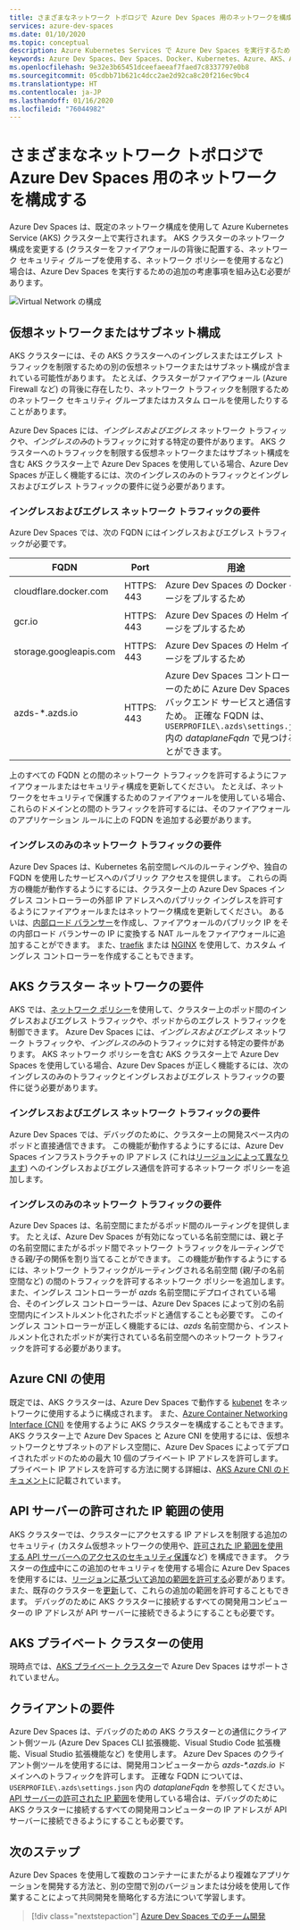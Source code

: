 ```yaml
---
title: さまざまなネットワーク トポロジで Azure Dev Spaces 用のネットワークを構成する
services: azure-dev-spaces
ms.date: 01/10/2020
ms.topic: conceptual
description: Azure Kubernetes Services で Azure Dev Spaces を実行するためのネットワーク要件について説明します。
keywords: Azure Dev Spaces、Dev Spaces、Docker、Kubernetes、Azure、AKS、Azure Kubernetes Service、コンテナー、CNI、kubenet、SDN、ネットワーク
ms.openlocfilehash: 9e32e3b65451dceefaeeaf7faed7c8337797e0b8
ms.sourcegitcommit: 05cdbb71b621c4dcc2ae2d92ca8c20f216ec9bc4
ms.translationtype: HT
ms.contentlocale: ja-JP
ms.lasthandoff: 01/16/2020
ms.locfileid: "76044982"
---
```

# <a name="configure-networking-for-azure-dev-spaces-in-different-network-topologies"></a>さまざまなネットワーク トポロジで Azure Dev Spaces 用のネットワークを構成する

Azure Dev Spaces は、既定のネットワーク構成を使用して Azure Kubernetes Service (AKS) クラスター上で実行されます。 AKS クラスターのネットワーク構成を変更する (クラスターをファイアウォールの背後に配置する、ネットワーク セキュリティ グループを使用する、ネットワーク ポリシーを使用するなど) 場合は、Azure Dev Spaces を実行するための追加の考慮事項を組み込む必要があります。

![Virtual Network の構成](media/configure-networking/virtual-network-clusters.svg)

## <a name="virtual-network-or-subnet-configurations"></a>仮想ネットワークまたはサブネット構成

AKS クラスターには、その AKS クラスターへのイングレスまたはエグレス トラフィックを制限するための別の仮想ネットワークまたはサブネット構成が含まれている可能性があります。 たとえば、クラスターがファイアウォール (Azure Firewall など) の背後に存在したり、ネットワーク トラフィックを制限するためのネットワーク セキュリティ グループまたはカスタム ロールを使用したりすることがあります。

Azure Dev Spaces には、*イングレスおよびエグレス* ネットワーク トラフィックや、*イングレスのみ*のトラフィックに対する特定の要件があります。 AKS クラスターへのトラフィックを制限する仮想ネットワークまたはサブネット構成を含む AKS クラスター上で Azure Dev Spaces を使用している場合、Azure Dev Spaces が正しく機能するには、次のイングレスのみのトラフィックとイングレスおよびエグレス トラフィックの要件に従う必要があります。

### <a name="ingress-and-egress-network-traffic-requirements"></a>イングレスおよびエグレス ネットワーク トラフィックの要件

Azure Dev Spaces では、次の FQDN にはイングレスおよびエグレス トラフィックが必要です。

| FQDN                       | Port       | 用途      |
|----------------------------|------------|----------|
| cloudflare.docker.com      | HTTPS: 443 | Azure Dev Spaces の Docker イメージをプルするため |
| gcr.io                     | HTTPS: 443 | Azure Dev Spaces の Helm イメージをプルするため |
| storage.googleapis.com     | HTTPS: 443 | Azure Dev Spaces の Helm イメージをプルするため |
| azds-*.azds.io             | HTTPS: 443 | Azure Dev Spaces コントローラーのために Azure Dev Spaces のバックエンド サービスと通信するため。 正確な FQDN は、`USERPROFILE\.azds\settings.json` 内の *dataplaneFqdn* で見つけることができます。 |

上のすべての FQDN との間のネットワーク トラフィックを許可するようにファイアウォールまたはセキュリティ構成を更新してください。 たとえば、ネットワークをセキュリティで保護するためのファイアウォールを使用している場合、これらのドメインとの間のトラフィックを許可するには、そのファイアウォールのアプリケーション ルールに上の FQDN を追加する必要があります。

### <a name="ingress-only-network-traffic-requirements"></a>イングレスのみのネットワーク トラフィックの要件

Azure Dev Spaces は、Kubernetes 名前空間レベルのルーティングや、独自の FQDN を使用したサービスへのパブリック アクセスを提供します。 これらの両方の機能が動作するようにするには、クラスター上の Azure Dev Spaces イングレス コントローラーの外部 IP アドレスへのパブリック イングレスを許可するようにファイアウォールまたはネットワーク構成を更新してください。 あるいは、[内部ロード バランサー][aks-internal-lb]を作成し、ファイアウォールのパブリック IP をその内部ロード バランサーの IP に変換する NAT ルールをファイアウォールに追加することができます。 また、[traefik][traefik-ingress] または [NGINX][nginx-ingress] を使用して、カスタム イングレス コントローラーを作成することもできます。

## <a name="aks-cluster-network-requirements"></a>AKS クラスター ネットワークの要件

AKS では、[ネットワーク ポリシー][aks-network-policies]を使用して、クラスター上のポッド間のイングレスおよびエグレス トラフィックや、ポッドからのエグレス トラフィックを制御できます。 Azure Dev Spaces には、*イングレスおよびエグレス* ネットワーク トラフィックや、*イングレスのみ*のトラフィックに対する特定の要件があります。 AKS ネットワーク ポリシーを含む AKS クラスター上で Azure Dev Spaces を使用している場合、Azure Dev Spaces が正しく機能するには、次のイングレスのみのトラフィックとイングレスおよびエグレス トラフィックの要件に従う必要があります。

### <a name="ingress-and-egress-network-traffic-requirements"></a>イングレスおよびエグレス ネットワーク トラフィックの要件

Azure Dev Spaces では、デバッグのために、クラスター上の開発スペース内のポッドと直接通信できます。 この機能が動作するようにするには、Azure Dev Spaces インフラストラクチャの IP アドレス (これは[リージョンによって異なります][dev-spaces-ip-auth-range-regions]) へのイングレスおよびエグレス通信を許可するネットワーク ポリシーを追加します。

### <a name="ingress-only-network-traffic-requirements"></a>イングレスのみのネットワーク トラフィックの要件

Azure Dev Spaces は、名前空間にまたがるポッド間のルーティングを提供します。 たとえば、Azure Dev Spaces が有効になっている名前空間には、親と子の名前空間にまたがるポッド間でネットワーク トラフィックをルーティングできる親/子の関係を割り当てることができます。 この機能が動作するようにするには、ネットワーク トラフィックがルーティングされる名前空間 (親/子の名前空間など) の間のトラフィックを許可するネットワーク ポリシーを追加します。 また、イングレス コントローラーが *azds* 名前空間にデプロイされている場合、そのイングレス コントローラーは、Azure Dev Spaces によって別の名前空間内にインストルメント化されたポッドと通信することも必要です。 このイングレス コントローラーが正しく機能するには、*azds* 名前空間から、インストルメント化されたポッドが実行されている名前空間へのネットワーク トラフィックを許可する必要があります。

## <a name="using-azure-cni"></a>Azure CNI の使用

既定では、AKS クラスターは、Azure Dev Spaces で動作する [kubenet][aks-kubenet] をネットワークに使用するように構成されます。 また、[Azure Container Networking Interface (CNI)][aks-cni] を使用するように AKS クラスターを構成することもできます。 AKS クラスター上で Azure Dev Spaces と Azure CNI を使用するには、仮想ネットワークとサブネットのアドレス空間に、Azure Dev Spaces によってデプロイされたポッドのための最大 10 個のプライベート IP アドレスを許可します。 プライベート IP アドレスを許可する方法に関する詳細は、[AKS Azure CNI のドキュメント][aks-cni-ip-planning]に記載されています。

## <a name="using-api-server-authorized-ip-ranges"></a>API サーバーの許可された IP 範囲の使用

AKS クラスターでは、クラスターにアクセスする IP アドレスを制限する追加のセキュリティ (カスタム仮想ネットワークの使用や、[許可された IP 範囲を使用する API サーバーへのアクセスのセキュリティ保護][aks-ip-auth-ranges]など) を構成できます。 クラスターの[作成][aks-ip-auth-range-create]中にこの追加のセキュリティを使用する場合に Azure Dev Spaces を使用するには、[リージョンに基づいて追加の範囲を許可する][dev-spaces-ip-auth-range-regions]必要があります。 また、既存のクラスターを[更新][aks-ip-auth-range-update]して、これらの追加の範囲を許可することもできます。 デバッグのために AKS クラスターに接続するすべての開発用コンピューターの IP アドレスが API サーバーに接続できるようにすることも必要です。

## <a name="using-aks-private-clusters"></a>AKS プライベート クラスターの使用

現時点では、[AKS プライベート クラスター][aks-private-clusters]で Azure Dev Spaces はサポートされていません。

## <a name="client-requirements"></a>クライアントの要件

Azure Dev Spaces は、デバッグのための AKS クラスターとの通信にクライアント側ツール (Azure Dev Spaces CLI 拡張機能、Visual Studio Code 拡張機能、Visual Studio 拡張機能など) を使用します。 Azure Dev Spaces のクライアント側ツールを使用するには、開発用コンピューターから *azds-\*.azds.io* ドメインへのトラフィックを許可します。 正確な FQDN については、`USERPROFILE\.azds\settings.json` 内の *dataplaneFqdn* を参照してください。 [API サーバーの許可された IP 範囲][auth-range-section]を使用している場合は、デバッグのために AKS クラスターに接続するすべての開発用コンピューターの IP アドレスが API サーバーに接続できるようにすることも必要です。

## <a name="next-steps"></a>次のステップ

Azure Dev Spaces を使用して複数のコンテナーにまたがるより複雑なアプリケーションを開発する方法と、別の空間で別のバージョンまたは分岐を使用して作業することによって共同開発を簡略化する方法について学習します。

> [!div class="nextstepaction"]
> [Azure Dev Spaces でのチーム開発][team-quickstart]

[aks-cni]: ../aks/configure-azure-cni.md
[aks-cni-ip-planning]: ../aks/configure-azure-cni.md#plan-ip-addressing-for-your-cluster
[aks-kubenet]: ../aks/configure-kubenet.md
[aks-internal-lb]: ../aks/internal-lb.md
[aks-ip-auth-ranges]: ../aks/api-server-authorized-ip-ranges.md
[aks-ip-auth-range-create]: ../aks/api-server-authorized-ip-ranges.md#create-an-aks-cluster-with-api-server-authorized-ip-ranges-enabled
[aks-ip-auth-range-update]: ../aks/api-server-authorized-ip-ranges.md#update-a-clusters-api-server-authorized-ip-ranges
[aks-network-policies]: ../aks/use-network-policies.md
[aks-private-clusters]: ../aks/private-clusters.md
[auth-range-section]: #using-api-server-authorized-ip-ranges
[dev-spaces-ip-auth-range-regions]: https://github.com/Azure/dev-spaces/tree/master/public-ips
[traefik-ingress]: how-to/ingress-https-traefik.md
[nginx-ingress]: how-to/ingress-https-nginx.md
[team-quickstart]: quickstart-team-development.md